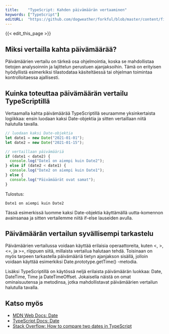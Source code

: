 ```yaml
---
title:    "TypeScript: Kahden päivämäärän vertaaminen"
keywords: ["TypeScript"]
editURL:  "https://github.com/dogweather/forkful/blob/master/content/fi/typescript/comparing-two-dates.md"
---
```


{{< edit_this_page >}}

## Miksi vertailla kahta päivämäärää?

Päivämäärien vertailu on tärkeä osa ohjelmointia, koska se mahdollistaa tietojen analysoinnin ja lajittelun perustuen ajanjaksoihin. Tämä on erityisen hyödyllistä esimerkiksi tilastodataa käsiteltäessä tai ohjelman toimintaa kontrolloitaessa ajallisesti.

## Kuinka toteuttaa päivämäärän vertailu TypeScriptillä

Vertaamalla kahta päivämäärää TypeScriptillä seuraamme yksinkertaista logiikkaa: ensin luodaan kaksi Date-objektia ja sitten vertaillaan niitä halutulla tavalla.

```TypeScript
// luodaan kaksi Date-objektia
let date1 = new Date("2021-01-01");
let date2 = new Date("2021-01-15");

// vertaillaan päivämääriä
if (date1 < date2) {
  console.log("Date1 on aiempi kuin Date2");
} else if (date2 < date1) {
  console.log("Date2 on aiempi kuin Date1");
} else {
  console.log("Päivämäärät ovat samat");
}
```

Tulostus: 
```
Date1 on aiempi kuin Date2
```

Tässä esimerkissä luomme kaksi Date-objektia käyttämällä uutta-komennon avainsanaa ja sitten vertailemme niitä if-else lauseiden avulla.

## Päivämäärän vertailun syvällisempi tarkastelu

Päivämäärien vertailussa voidaan käyttää erilaisia operaattoreita, kuten <, >, <=, ja >=, riippuen siitä, millaista vertailua halutaan tehdä. Toisinaan on myös tarpeen tarkastella päivämääriä tietyn ajanjakson sisällä, jolloin voidaan käyttää esimerkiksi Date.prototype.getTime() -metodia.

Lisäksi TypeScriptillä on käytössä neljä erilaista päivämäärän luokkaa: Date, DateTime, Time ja DateTimeOffset. Jokaisella näistä on omat ominaisuutensa ja metodinsa, jotka mahdollistavat päivämäärien vertailun halutulla tavalla.

## Katso myös

- [MDN Web Docs: Date](https://developer.mozilla.org/en-US/docs/Web/JavaScript/Reference/Global_Objects/Date)
- [TypeScript Docs: Date](https://www.typescriptlang.org/docs/handbook/utility-types.html#date)
- [Stack Overflow: How to compare two dates in TypeScript](https://stackoverflow.com/questions/42012021/how-to-compare-two-dates-in-typescript)